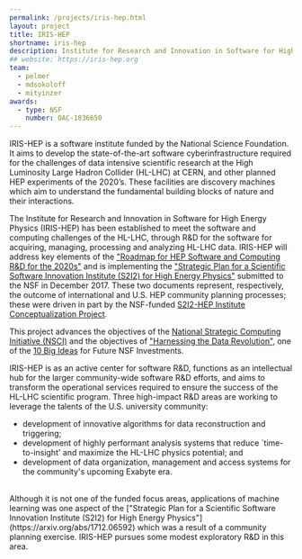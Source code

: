 ```yaml
---
permalink: /projects/iris-hep.html
layout: project
title: IRIS-HEP
shortname: iris-hep
description: Institute for Research and Innovation in Software for High Energy Physics
## website: https://iris-hep.org
team:
  - pelmer
  - mdsokoloff
  - mityinzer
awards:
  - type: NSF
    number: OAC-1836650
---
```


IRIS-HEP is a software institute funded by the National Science Foundation. It aims to develop the state-of-the-art software cyberinfrastructure required for the challenges of data intensive scientific research at the High Luminosity Large Hadron Collider (HL-LHC) at CERN, and other planned HEP experiments of the 2020’s. These facilities are discovery machines which aim to understand the fundamental building blocks of nature and their interactions.

The Institute for Research and Innovation in Software for High Energy Physics (IRIS-HEP) has been established to meet the software and computing challenges of the HL-LHC, through R&D for the software for acquiring, managing, processing and analyzing HL-LHC data.
IRIS-HEP will address key elements of the
["Roadmap for HEP Software and Computing R&D for the 2020s"](https://arxiv.org/abs/1712.06982)
and is implementing the ["Strategic Plan for a Scientific Software
Innovation Institute (S2I2) for High Energy Physics"](https://arxiv.org/abs/1712.06592)
submitted to the NSF in December 2017.
These two documents represent, respectively, the outcome of international
and U.S. HEP community planning processes; these were driven in part
by the NSF-funded [S2I2-HEP Institute Conceptualization Project](http://s2i2-hep.org).
<!-- Over the course of a dozen workshops during 2016 and 2017, more than 260
scientists and engineers from around the world were involved in building this community vision. -->
This project advances the objectives of the [National Strategic Computing Initiative (NSCI)](https://www.nsf.gov/cise/nsci/) and the objectives of ["Harnessing the Data Revolution"](https://www.nsf.gov/news/special_reports/big_ideas/harnessing.jsp), one of the [10 Big Ideas](https://www.nsf.gov/news/special_reports/big_ideas/) for Future NSF Investments.

IRIS-HEP is as an
active center for software R&D, functions as an intellectual hub for the larger
community-wide software R&D efforts, and aims to transform the operational
services required to ensure the success of the HL-LHC scientific program.
Three high-impact R&D areas are working to leverage the talents of the U.S. university community:

  * development of innovative algorithms for data reconstruction and triggering;
  * development of highly performant analysis systems that reduce `time-to-insight' and maximize the HL-LHC physics
potential; and
  * development of data organization, management and access systems for the community's upcoming Exabyte era.

<br>
Although it is not one of the funded focus areas, applications of machine
learning was one aspect of the  ["Strategic Plan for a Scientific Software
Innovation Institute (S2I2) for High Energy Physics"](https://arxiv.org/abs/1712.06592) which was a result of a community planning exercise. IRIS-HEP pursues
some modest exploratory R&D in this area.

